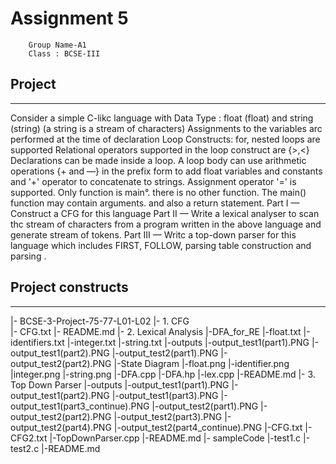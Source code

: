﻿# Assignment 5
		Group Name-A1
		Class : BCSE-III

## Project 
----------------------------------------
Consider a simple C-likc language with 
Data Type : float (float) and string (string) (a string is a stream of characters)
Assignments to the variables arc performed at the time of declaration
Loop Constructs: for, nested loops are supported 
Relational operators supported in the loop construct are {>,<}
Declarations can be made inside a loop.
A loop body can use arithmetic operations {+ and —} in the prefix form to add 
	float variables and constants and '+' operator to concatenate to strings. 
	Assignment operator '=' is supported. 
	Only function is main°. there is no other function. The main() function may 
	contain arguments. and also a return statement. 
Part I — Construct a CFG for this language 
Part II — Write a lexical analyser to scan thc stream of characters from a program written in the above language and generate stream of tokens. 
Part III — Writc a top-down parser for this language which includes FIRST, FOLLOW, parsing table construction and parsing .

## Project constructs 
-------------------------------------------------
|- BCSE-3-Project-75-77-L01-L02
  |- 1. CFG    
  		|- CFG.txt
  		|- README.md
  |- 2. Lexical Analysis
  		|-DFA_for_RE
  				|-float.txt
  				|-identifiers.txt
  				|-integer.txt
  				|-string.txt
  		|-outputs
  				|-output_test1(part1).PNG
  				|-output_test1(part2).PNG
  				|-output_test2(part1).PNG
  				|-output_test2(part2).PNG
  		|-State Diagram
  				|-float.png
  				|-identifier.png
  				|integer.png
  				|-string.png
  		|-DFA.cpp
  		|-DFA.hp
  		|-lex.cpp
  		|-README.md
  |- 3. Top Down Parser
  		|-outputs
  				|-output_test1(part1).PNG
  				|-output_test1(part2).PNG
  				|-output_test1(part3).PNG
  				|-output_test1(part3_continue).PNG
  				|-output_test2(part1).PNG
  				|-output_test2(part2).PNG
  				|-output_test2(part3).PNG
  				|-output_test2(part4).PNG
  				|-output_test2(part4_continue).PNG
  		|-CFG.txt
  		|-CFG2.txt
  		|-TopDownParser.cpp
  		|-README.md
  |- sampleCode
  		|-test1.c
  		|-test2.c
  |-README.md